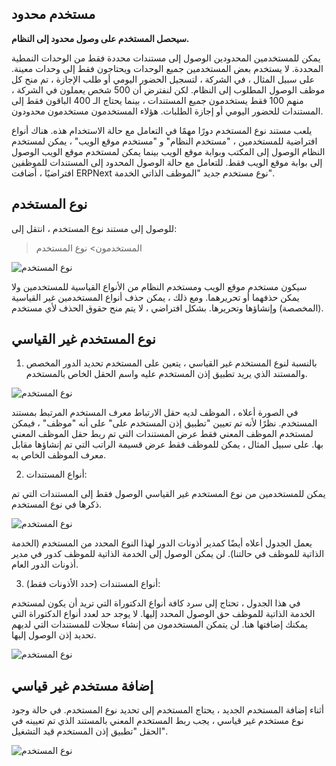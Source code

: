 ## مستخدم محدود

**سيحصل المستخدم على وصول محدود إلى النظام.**

يمكن للمستخدمين المحدودين الوصول إلى مستندات محددة فقط من الوحدات النمطية المحددة. لا يستخدم بعض المستخدمين جميع الوحدات ويحتاجون فقط إلى وحدات معينة. على سبيل المثال ، في الشركة ، لتسجيل الحضور اليومي أو طلب الإجازة ، تم منح كل موظف الوصول المطلوب إلى النظام. لكن لنفترض أن 500 شخص يعملون في الشركة ، منهم 100 فقط يستخدمون جميع المستندات ، بينما يحتاج الـ 400 الباقون فقط إلى المستندات للحضور اليومي أو إجازة الطلبات. هؤلاء المستخدمون مستخدمون محدودون.

يلعب مستند نوع المستخدم دورًا مهمًا في التعامل مع حالة الاستخدام هذه. هناك أنواع افتراضية للمستخدمين ، "مستخدم النظام" و "مستخدم موقع الويب" ، يمكن لمستخدم النظام الوصول إلى المكتب وبوابة موقع الويب بينما يمكن لمستخدم موقع الويب الوصول إلى بوابة موقع الويب فقط. للتعامل مع حالة الوصول المحدود إلى المستندات للموظفين افتراضيًا ، أضافت ERPNext نوع مستخدم جديد "الموظف الذاتي الخدمة".

## نوع المستخدم

للوصول إلى مستند نوع المستخدم ، انتقل إلى:

> المستخدمون> نوع المستخدم

![نوع المستخدم](https://docs.erpnext.com/files/user-type.png)

سيكون مستخدم موقع الويب ومستخدم النظام من الأنواع القياسية للمستخدمين ولا يمكن حذفهما أو تحريرهما. ومع ذلك ، يمكن حذف أنواع المستخدمين غير القياسية (المخصصة) وإنشاؤها وتحريرها. بشكل افتراضي ، لا يتم منح حقوق الحذف لأي مستخدم.

## نوع المستخدم غير القياسي

1) بالنسبة لنوع المستخدم غير القياسي ، يتعين على المستخدم تحديد الدور المخصص والمستند الذي يريد تطبيق إذن المستخدم عليه واسم الحقل الخاص بالمستخدم.

![نوع المستخدم](https://docs.erpnext.com/files/user-type-role.png)

في الصورة أعلاه ، الموظف لديه حقل الارتباط معرف المستخدم المرتبط بمستند المستخدم. نظرًا لأنه تم تعيين "تطبيق إذن المستخدم على" على أنه "موظف" ، فيمكن لمستخدم الموظف المعني فقط عرض المستندات التي تم ربط حقل الموظف المعني بها. على سبيل المثال ، يمكن للموظف فقط عرض قسيمة الراتب التي تم إنشاؤها مقابل معرف الموظف الخاص به.

2) أنواع المستندات:

يمكن للمستخدمين من نوع المستخدم غير القياسي الوصول فقط إلى المستندات التي تم ذكرها في نوع المستخدم.

![نوع المستخدم](https://docs.erpnext.com/files/user-type-document-type.png)

يعمل الجدول أعلاه أيضًا كمدير أذونات الدور لهذا النوع المحدد من المستخدم (الخدمة الذاتية للموظف في حالتنا). لن يمكن الوصول إلى الخدمة الذاتية للموظف كدور في مدير أذونات الدور العام.

3) أنواع المستندات (حدد الأذونات فقط):

في هذا الجدول ، تحتاج إلى سرد كافة أنواع الدكتوراة التي تريد أن يكون لمستخدم الخدمة الذاتية للموظف حق الوصول المحدد إليها. لا يوجد حد لعدد أنواع الدكتوراة التي يمكنك إضافتها هنا. لن يتمكن المستخدمون من إنشاء سجلات للمستندات التي لديهم تحديد إذن الوصول إليها.

![نوع المستخدم](https://docs.erpnext.com/files/user-type-select-perm.png)

## إضافة مستخدم غير قياسي

أثناء إضافة المستخدم الجديد ، يحتاج المستخدم إلى تحديد نوع المستخدم. في حالة وجود نوع مستخدم غير قياسي ، يجب ربط المستخدم المعني بالمستند الذي تم تعيينه في الحقل "تطبيق إذن المستخدم قيد التشغيل".

![نوع المستخدم](https://docs.erpnext.com/files/limited-access-user.png)